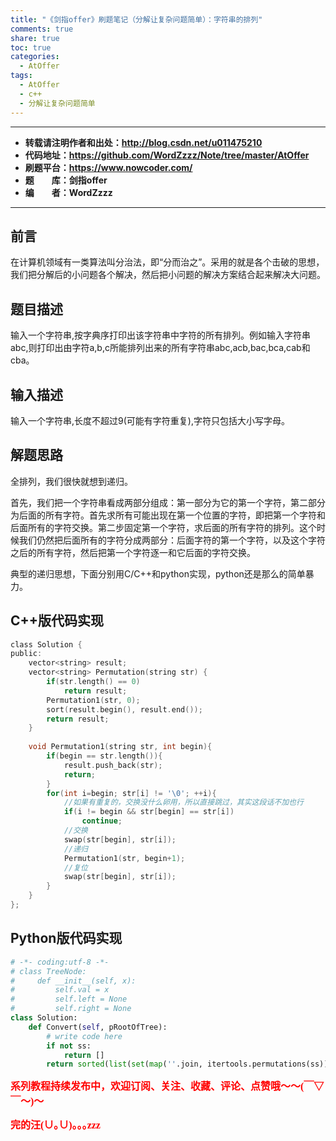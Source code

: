 ```yaml
---
title: "《剑指offer》刷题笔记（分解让复杂问题简单）：字符串的排列"
comments: true
share: true
toc: true
categories:
  - AtOffer
tags:
  - AtOffer
  - c++
  - 分解让复杂问题简单
---
```


----------

- **转载请注明作者和出处：http://blog.csdn.net/u011475210**
- **代码地址：https://github.com/WordZzzz/Note/tree/master/AtOffer**
- **刷题平台：https://www.nowcoder.com/**
- **题&emsp;&emsp;库：剑指offer**
- **编&emsp;&emsp;者：WordZzzz**

----------

## 前言

在计算机领域有一类算法叫分治法，即“分而治之”。采用的就是各个击破的思想，我们把分解后的小问题各个解决，然后把小问题的解决方案结合起来解决大问题。

## 题目描述

输入一个字符串,按字典序打印出该字符串中字符的所有排列。例如输入字符串abc,则打印出由字符a,b,c所能排列出来的所有字符串abc,acb,bac,bca,cab和cba。

## 输入描述

输入一个字符串,长度不超过9(可能有字符重复),字符只包括大小写字母。

## 解题思路

全排列，我们很快就想到递归。

首先，我们把一个字符串看成两部分组成：第一部分为它的第一个字符，第二部分为后面的所有字符。首先求所有可能出现在第一个位置的字符，即把第一个字符和后面所有的字符交换。第二步固定第一个字符，求后面的所有字符的排列。这个时候我们仍然把后面所有的字符分成两部分：后面字符的第一个字符，以及这个字符之后的所有字符，然后把第一个字符逐一和它后面的字符交换。

典型的递归思想，下面分别用C/C++和python实现，python还是那么的简单暴力。


## C++版代码实现

```c
class Solution {
public:
    vector<string> result;
    vector<string> Permutation(string str) {
        if(str.length() == 0)
            return result;
        Permutation1(str, 0);
        sort(result.begin(), result.end());
        return result;
    }
    
    void Permutation1(string str, int begin){
        if(begin == str.length()){
            result.push_back(str);
            return;
        }
        for(int i=begin; str[i] != '\0'; ++i){
            //如果有重复的，交换没什么卵用，所以直接跳过，其实这段话不加也行
            if(i != begin && str[begin] == str[i])
                continue;
            //交换
            swap(str[begin], str[i]);
            //递归
            Permutation1(str, begin+1);
            //复位
            swap(str[begin], str[i]);
        }
    }
};
```

## Python版代码实现

```python
# -*- coding:utf-8 -*-
# class TreeNode:
#     def __init__(self, x):
#         self.val = x
#         self.left = None
#         self.right = None
class Solution:
    def Convert(self, pRootOfTree):
        # write code here
        if not ss:
            return []
        return sorted(list(set(map(''.join, itertools.permutations(ss)))))
```

**<font color="red" size=3 face="仿宋">系列教程持续发布中，欢迎订阅、关注、收藏、评论、点赞哦～～(￣▽￣～)～</font>**

**<font color="red" size=3 face="仿宋">完的汪(∪｡∪)｡｡｡zzz</font>**